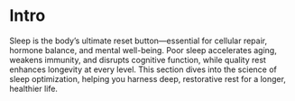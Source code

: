 # Intro

Sleep is the body’s ultimate reset button—essential for cellular repair, hormone balance, and mental well-being. Poor sleep accelerates aging, weakens immunity, and disrupts cognitive function, while quality rest enhances longevity at every level. This section dives into the science of sleep optimization, helping you harness deep, restorative rest for a longer, healthier life.
